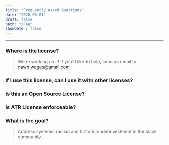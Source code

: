 ```yaml
---
title: "Frequently Asked Questions"
date: "2020-06-01"
draft: false
path: "/FAQ"
showDate : false
---
```

--------------------
### Where is the license?
> We're working on it! If you'd like to help, send an email to [dawn.wages@gmail.com](mailto:dawn.wages@gmail.com)

### If I use this license, can I use it with other licenses?

### Is this an Open Source License?

### Is ATR License enforceable?

### What is the goal?
> Address systemic racism and historic underinvestment in the black community.